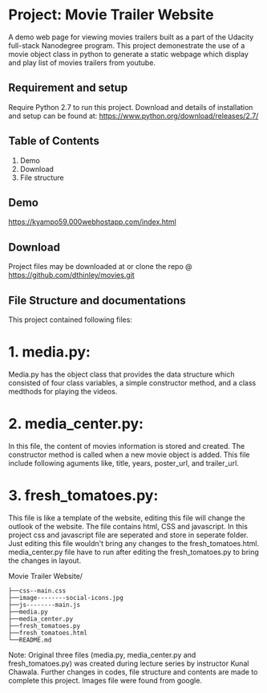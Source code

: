 # Project: Movie Trailer Website
A demo web page for viewing movies trailers built as a part of the Udacity full-stack Nanodegree program. This project demonestrate the use of a movie object class in python to generate a static webpage which display and play list of movies trailers from youtube.

## Requirement and setup
Require Python 2.7 to run this project. Download and details of installation and setup can be found at:
https://www.python.org/download/releases/2.7/

## Table of Contents
1. Demo
2. Download
3. File structure

## Demo
https://kyampo59.000webhostapp.com/index.html


## Download 
Project files may be downloaded at 
or clone the repo @ https://github.com/dthinley/movies.git

## File Structure and documentations
This project contained following files:
# 1. media.py:
Media.py has the object class that provides the data structure which consisted of four class variables, a simple constructor method, and a class medthods for playing the videos.

# 2. media_center.py:
In this file, the content of movies information is stored and created. The constructor method is called when a new movie object is added. This file include following aguments like, title, years, poster_url, and trailer_url.

# 3. fresh_tomatoes.py:
This file is like a template of the website, editing this file will change the outlook of the website. The file contains html, CSS and javascript. In this project css and javascript file are seperated and store in seperate folder. Just editing this file wouldn't bring any changes to the fresh_tomatoes.html. media_center.py file have to run after editing the fresh_tomatoes.py to bring the changes in layout. 


Movie Trailer Website/


    ├──css--main.css
    ├──image--------social-icons.jpg
    ├──js--------main.js
    ├──media.py
    ├──media_center.py
    ├──fresh_tomatoes.py
    ├──fresh_tomatoes.html
    └──README.md

Note: Original three files (media.py, media_center.py and fresh_tomatoes.py) was created during lecture series by instructor Kunal Chawala. Further changes in codes, file structure and contents are made to complete this project. Images file were found from google.
